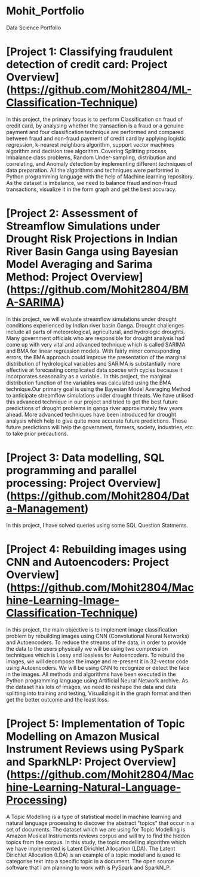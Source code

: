 # Mohit_Portfolio
Data Science Portfolio

# [Project 1: Classifying fraudulent detection of credit card: Project Overview] (https://github.com/Mohit2804/ML-Classification-Technique)
In this project, the primary focus is to perform Classification on fraud of credit card, by analysing whether the transaction is a fraud or a genuine payment and four classification technique are performed and compared between fraud and non-fraud payment of credit card by applying logistic regression, k-nearest neighbors algorithm, support vector machines algorithm and decision tree algorithm. Covering Splitting process, Imbalance class problems, Random Under-sampling, distribution and correlating, and Anomaly detection by implementing different techniques of data preparation. All the algorithms and techniques were performed in Python programming language with the help of Machine learning repository. As the dataset is imbalance, we need to balance fraud and non-fraud transactions, visualize it in the form graph and get the best accuracy.


# [Project 2: Assessment of Streamflow Simulations under Drought Risk Projections in Indian River Basin Ganga using Bayesian Model Averaging and Sarima Method: Project Overview] (https://github.com/Mohit2804/BMA-SARIMA)
In this project, we will evaluate streamflow simulations under drought conditions experienced by Indian river basin Ganga. Drought challenges include all parts of meteorological, agricultural, and hydrologic droughts. Many government officials who are responsible for drought analysis had come up with very vital and advanced technique which is called SARIMA and BMA for linear regression models. With fairly minor corresponding errors, the BMA approach could improve the presentation of the marginal distribution of hydrological variables and SARIMA is substantially more effective at forecasting complicated data spaces with cycles because it incorporates seasonality as a variable.. In this project, the marginal distribution function of the variables was calculated using the BMA technique.Our primary goal is using the Bayesian Model Averaging Method to anticipate streamflow simulations under drought threats. We have utilised this advanced technique in our project and tried to get the best future predictions of drought problems in ganga river approximately few years ahead. More advanced techniques have been introduced for drought analysis which help to give quite more accurate future predictions. These future predictions will help the government, farmers, society, industries, etc. to take prior precautions.


# [Project 3: Data modelling, SQL programming and parallel processing: Project Overview] (https://github.com/Mohit2804/Data-Management)
In this project, I have solved queries using some SQL Question Statments.


# [Project 4: Rebuilding images using CNN and Autoencoders: Project Overview] (https://github.com/Mohit2804/Machine-Learning-Image-Classification-Technique)
In this project, the main objective is to implement image classification problem by rebuilding images using CNN (Convolutional Neural Networks) and Autoencoders. To reduce the streams of the data, in order to provide the data to the users physically we will be using two compression techniques which is Lossy and lossless for Autoencoders. To rebuild the images, we will decompose the image and re-present it in 32-vector code using Autoencoders. We will be using CNN to recognize or detect the face in the images. All methods and algorithms have been executed in the Python programming language using Artificial Neural Network archive. As the dataset has lots of images, we need to reshape the data and data splitting into training and testing, Visualizing it in the graph format and then get the better outcome and the least loss.


# [Project 5: Implementation of Topic Modelling on Amazon Musical Instrument Reviews using PySpark and SparkNLP: Project Overview] (https://github.com/Mohit2804/Machine-Learning-Natural-Language-Processing)
A Topic Modelling is a type of statistical model in machine learning and natural language processing to discover the abstract "topics" that occur in a set of documents. The dataset which we are using for Topic Modelling is Amazon Musical Instruments reviews corpus and will try to find the hidden topics from the corpus. In this study, the topic modelling algorithm which we have implemented is Latent Dirichlet Allocation (LDA). The Latent Dirichlet Allocation (LDA) is an example of a topic model and is used to categorise text into a specific topic in a document. The open source software that I am planning to work with is PySpark and SparkNLP.
